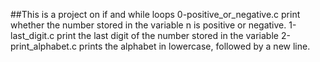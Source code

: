 ##This is a project on if and while loops
0-positive_or_negative.c print whether the number stored in the variable n is positive or negative.
1-last_digit.c print the last digit of the number stored in the variable
2-print_alphabet.c prints the alphabet in lowercase, followed by a new line.

